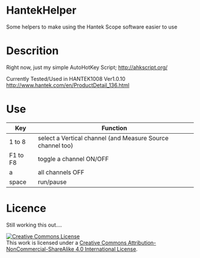 # HantekHelper
Some helpers to make using the Hantek Scope software easier to use


# Descrition 
Right now, just my simple AutoHotKey Script;  http://ahkscript.org/


Currently Tested/Used in HANTEK1008 Ver1.0.10     
http://www.hantek.com/en/ProductDetail_136.html


# Use
| Key  | Function |
| ------------- | ------------- |
| 1 to 8 | select a Vertical channel (and Measure Source channel too)  |
| F1 to F8  | toggle a channel ON/OFF |
| a | all channels OFF  |
| space | run/pause  |


# Licence
Still working this out.... 

<a rel="license" href="http://creativecommons.org/licenses/by-nc-sa/4.0/"><img alt="Creative Commons License" style="border-width:0" src="https://i.creativecommons.org/l/by-nc-sa/4.0/88x31.png" /></a><br />This work is licensed under a <a rel="license" href="http://creativecommons.org/licenses/by-nc-sa/4.0/">Creative Commons Attribution-NonCommercial-ShareAlike 4.0 International License</a>.
